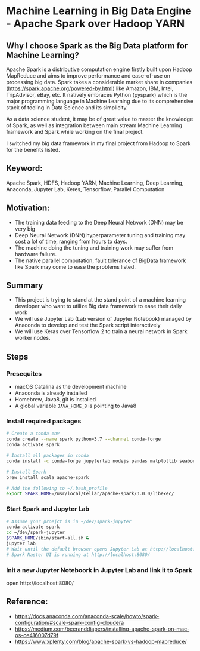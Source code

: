 # Machine Learning in Big Data Engine - Apache Spark over Hadoop YARN

## Why I choose Spark as the Big Data platform for Machine Learning?

Apache Spark is a distributive computation engine firstly built upon Hadoop MapReduce and aims to improve performance and ease-of-use on processing big data. Spark takes a considerable market share in companies (https://spark.apache.org/powered-by.html) like Amazon, IBM, Intel, TripAdvisor, eBay, etc. It natively embraces Python (pyspark) which is the major programming language in Machine Learning due to its comprehensive stack of tooling in Data Science and its simplicity. 

As a data science student, it may be of great value to master the knowledge of Spark, as well as integration  between main stream Machine Learning framework and Spark while working on the final project.

I switched my big data framework in my final project from Hadoop to Spark for the benefits listed.  

## Keyword:
Apache Spark, HDFS, Hadoop YARN, Machine Learning, Deep Learning, Anaconda, Jupyter Lab, Keres, Tensorflow, Parallel Computation

## Motivation:
- The training data feeding to the Deep Neural Network (DNN) may be very big
- Deep Neural Network (DNN) hyperparameter tuning and training may cost a lot of time, ranging from hours to days.
- The machine doing the tuning and training work may suffer from hardware failure.
- The native parallel computation, fault tolerance of BigData framework like Spark may come to ease the problems listed.

## Summary

- This project is trying to stand at the stand point of a machine learning developer who want to utilize Big data framework to ease their daily work
- We will use Jupyter Lab (Lab version of Jupyter Notebook) managed by Anaconda to develop and test the Spark script interactively
- We will use Keras over Tensorflow 2 to train a neural network in Spark worker nodes.

## Steps

### Presequites
- macOS Catalina as the development machine
- Anaconda is already installed
- Homebrew, Java8, git is installed
- A global variable `JAVA_HOME_8` is pointing to Java8

### Install required packages

```bash
# Create a conda env
conda create --name spark python=3.7 --channel conda-forge
conda activate spark

# Install all packages in conda
conda install -c conda-forge jupyterlab nodejs pandas matplotlib seaborn numpy scipy scikit-learn tensorflow pyspark

# Install Spark
brew install scala apache-spark

# Add the following to ~/.bash_profile
export SPARK_HOME=/usr/local/Cellar/apache-spark/3.0.0/libexec/
```

### Start Spark and Jupyter Lab

```bash
# Assume your proejct is in ~/dev/spark-jupyter
conda activate spark
cd ~/dev/spark-jupyter
$SPARK_HOME/sbin/start-all.sh & 
jupyter lab
# Wait until the default browser opens Jupyter Lab at http://localhost:8888/lab or http://localhost:8889/lab
# Spark Master UI is running at http://localhost:8080/
```

### Init a new Jupyter Noteboork in Jupyter Lab and link it to Spark

open http://localhost:8080/


## Reference:
- https://docs.anaconda.com/anaconda-scale/howto/spark-configuration/#scale-spark-config-cloudera
- https://medium.com/beeranddiapers/installing-apache-spark-on-mac-os-ce416007d79f
- https://www.xplenty.com/blog/apache-spark-vs-hadoop-mapreduce/


